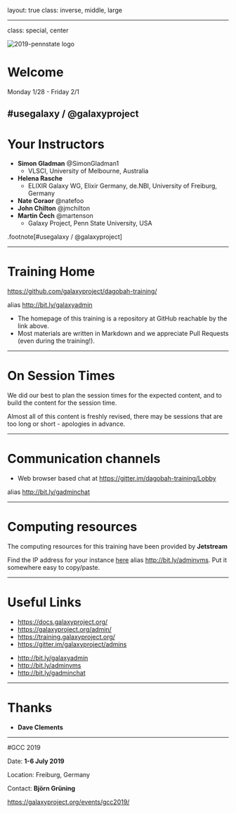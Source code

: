 layout: true
class: inverse, middle, large

---
class: special, center

![2019-pennstate logo](../shared-images/gat_pennstate_logo_wtext.png)

# Welcome

Monday 1/28 - Friday 2/1

\#usegalaxy / @galaxyproject
---
# Your Instructors

* **Simon Gladman** @SimonGladman1
    - VLSCI, University of Melbourne, Australia
* **Helena Rasche**
    - ELIXIR Galaxy WG, Elixir Germany, de.NBI, University of Freiburg, Germany
* **Nate Coraor** @natefoo
* **John Chilton** @jmchilton
* **Martin Čech** @martenson
    - Galaxy Project, Penn State University, USA

.footnote[\#usegalaxy / @galaxyproject]

---
# Training Home

https://github.com/galaxyproject/dagobah-training/

alias http://bit.ly/galaxyadmin

* The homepage of this training is a repository at GitHub reachable by the link above.
* Most materials are written in Markdown and we appreciate Pull Requests (even during the training!).

---
# On Session Times

We did our best to plan the session times for the expected content, and to build the content for the session time.

Almost all of this content is freshly revised, there may be sessions that are too long or short - apologies in advance.

---
# Communication channels

* Web browser based chat at https://gitter.im/dagobah-training/Lobby

alias http://bit.ly/gadminchat

---
# Computing resources

The computing resources for this training have been provided by **Jetstream**

Find the IP address for your instance [here](https://docs.google.com/spreadsheets/d/1sIoU4qpv4HdKNUNOtsAtW-XKKZvIsDfReAoS7uBbCZM/edit?usp=sharing) alias http://bit.ly/adminvms. Put it somewhere easy to copy/paste.

---
# Useful Links

- https://docs.galaxyproject.org/
- https://galaxyproject.org/admin/
- https://training.galaxyproject.org/
- https://gitter.im/galaxyproject/admins

* http://bit.ly/galaxyadmin
* http://bit.ly/adminvms
* http://bit.ly/gadminchat

---
# Thanks

- **Dave Clements**

---
#GCC 2019

Date: **1-6 July 2019**

Location: Freiburg, Germany

Contact: **Björn Grüning**

https://galaxyproject.org/events/gcc2019/
